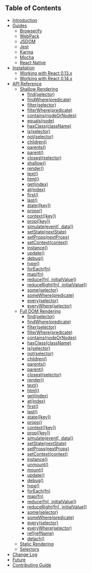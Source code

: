 ## Table of Contents

* [Introduction](/README.md)
* [Guides](/docs/guides.md)
  * [Browserify](/docs/guides/browserify.md)
  * [WebPack](/docs/guides/webpack.md)
  * [JSDOM](/docs/guides/jsdom.md)
  * [Jest](/docs/guides/jest.md)
  * [Karma](/docs/guides/karma.md)
  * [Mocha](/docs/guides/mocha.md)
  * [React Native](/docs/guides/react-native.md)
* [Installation](/docs/installation/README.md)
  * [Working with React 0.13.x](/docs/installation/react-013.md)
  * [Working with React 0.14.x](/docs/installation/react-014.md)
* [API Reference](/docs/api/README.md)
  * [Shallow Rendering](/docs/api/shallow.md)
    * [find(selector)](/docs/api/ShallowWrapper/find.md)
    * [findWhere(predicate)](/docs/api/ShallowWrapper/findWhere.md)
    * [filter(selector)](/docs/api/ShallowWrapper/filter.md)
    * [filterWhere(predicate)](/docs/api/ShallowWrapper/filterWhere.md)
    * [contains(nodeOrNodes)](/docs/api/ShallowWrapper/contains.md)
    * [equals(node)](/docs/api/ShallowWrapper/equals.md)
    * [hasClass(className)](/docs/api/ShallowWrapper/hasClass.md)
    * [is(selector)](/docs/api/ShallowWrapper/is.md)
    * [not(selector)](/docs/api/ShallowWrapper/not.md)
    * [children()](/docs/api/ShallowWrapper/children.md)
    * [parents()](/docs/api/ShallowWrapper/parents.md)
    * [parent()](/docs/api/ShallowWrapper/parent.md)
    * [closest(selector)](/docs/api/ShallowWrapper/closest.md)
    * [shallow()](/docs/api/ShallowWrapper/shallow.md)
    * [render()](/docs/api/ShallowWrapper/render.md)
    * [text()](/docs/api/ShallowWrapper/text.md)
    * [html()](/docs/api/ShallowWrapper/html.md)
    * [get(index)](/docs/api/ShallowWrapper/get.md)
    * [at(index)](/docs/api/ShallowWrapper/at.md)
    * [first()](/docs/api/ShallowWrapper/first.md)
    * [last()](/docs/api/ShallowWrapper/last.md)
    * [state([key])](/docs/api/ShallowWrapper/state.md)
    * [props()](/docs/api/ShallowWrapper/props.md)
    * [context([key])](/docs/api/ShallowWrapper/context.md)
    * [prop([key])](/docs/api/ShallowWrapper/prop.md)
    * [simulate(event[, data])](/docs/api/ShallowWrapper/simulate.md)
    * [setState(nextState)](/docs/api/ShallowWrapper/setState.md)
    * [setProps(nextProps)](/docs/api/ShallowWrapper/setProps.md)
    * [setContext(context)](/docs/api/ShallowWrapper/setContext.md)
    * [instance()](/docs/api/ShallowWrapper/instance.md)
    * [update()](/docs/api/ShallowWrapper/update.md)
    * [debug()](/docs/api/ShallowWrapper/debug.md)
    * [type()](/docs/api/ShallowWrapper/type.md)
    * [forEach(fn)](/docs/api/ShallowWrapper/forEach.md)
    * [map(fn)](/docs/api/ShallowWrapper/map.md)
    * [reduce(fn[, initialValue])](/docs/api/ShallowWrapper/reduce.md)
    * [reduceRight(fn[, initialValue])](/docs/api/ShallowWrapper/reduceRight.md)
    * [some(selector)](/docs/api/ShallowWrapper/some.md)
    * [someWhere(predicate)](/docs/api/ShallowWrapper/someWhere.md)
    * [every(selector)](/docs/api/ShallowWrapper/every.md)
    * [everyWhere(selector)](/docs/api/ShallowWrapper/everyWhere.md)
  * [Full DOM Rendering](/docs/api/mount.md)
    * [find(selector)](/docs/api/ReactWrapper/find.md)
    * [findWhere(predicate)](/docs/api/ReactWrapper/findWhere.md)
    * [filter(selector)](/docs/api/ReactWrapper/filter.md)
    * [filterWhere(predicate)](/docs/api/ReactWrapper/filterWhere.md)
    * [contains(nodeOrNodes)](/docs/api/ReactWrapper/contains.md)
    * [hasClass(className)](/docs/api/ReactWrapper/hasClass.md)
    * [is(selector)](/docs/api/ReactWrapper/is.md)
    * [not(selector)](/docs/api/ReactWrapper/not.md)
    * [children()](/docs/api/ReactWrapper/children.md)
    * [parents()](/docs/api/ReactWrapper/parents.md)
    * [parent()](/docs/api/ReactWrapper/parent.md)
    * [closest(selector)](/docs/api/ReactWrapper/closest.md)
    * [render()](/docs/api/ReactWrapper/render.md)
    * [text()](/docs/api/ReactWrapper/text.md)
    * [html()](/docs/api/ReactWrapper/html.md)
    * [get(index)](/docs/api/ReactWrapper/get.md)
    * [at(index)](/docs/api/ReactWrapper/at.md)
    * [first()](/docs/api/ReactWrapper/first.md)
    * [last()](/docs/api/ReactWrapper/last.md)
    * [state([key])](/docs/api/ReactWrapper/state.md)
    * [props()](/docs/api/ReactWrapper/props.md)
    * [context([key])](/docs/api/ReactWrapper/context.md)
    * [prop([key])](/docs/api/ReactWrapper/prop.md)
    * [simulate(event[, data])](/docs/api/ReactWrapper/simulate.md)
    * [setState(nextState)](/docs/api/ReactWrapper/setState.md)
    * [setProps(nextProps)](/docs/api/ReactWrapper/setProps.md)
    * [setContext(context)](/docs/api/ReactWrapper/setContext.md)
    * [instance()](/docs/api/ReactWrapper/instance.md)
    * [unmount()](/docs/api/ReactWrapper/unmount.md)
    * [mount()](/docs/api/ReactWrapper/mount.md)
    * [update()](/docs/api/ReactWrapper/update.md)
    * [debug()](/docs/api/ReactWrapper/debug.md)
    * [type()](/docs/api/ReactWrapper/type.md)
    * [forEach(fn)](/docs/api/ReactWrapper/forEach.md)
    * [map(fn)](/docs/api/ReactWrapper/map.md)
    * [reduce(fn[, initialValue])](/docs/api/ReactWrapper/reduce.md)
    * [reduceRight(fn[, initialValue])](/docs/api/ReactWrapper/reduceRight.md)
    * [some(selector)](/docs/api/ReactWrapper/some.md)
    * [someWhere(predicate)](/docs/api/ReactWrapper/someWhere.md)
    * [every(selector)](/docs/api/ReactWrapper/every.md)
    * [everyWhere(selector)](/docs/api/ReactWrapper/everyWhere.md)
    * [ref(refName)](/docs/api/ReactWrapper/ref.md)
    * [detach()](/docs/api/ReactWrapper/detach.md)
  * [Static Rendering](/docs/api/render.md)
  * [Selectors](/docs/api/selector.md)
* [Change Log](/CHANGELOG.md)
* [Future](/docs/future.md)
* [Contributing Guide](/CONTRIBUTING.md)
